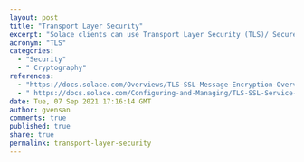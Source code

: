 ```yaml
---
layout: post
title: "Transport Layer Security"
excerpt: "Solace clients can use Transport Layer Security (TLS)/ Secure Sockets Layer (SSL)‑encrypted connections to an event broker. This allows an exchange of uncompressed Solace Message Format (SMF) data or Solace Element Management Protocol (SEMP) data with the event broker using TLS/SSL over single TCP connections instead of plain text over TCP."
acronym: "TLS"
categories:
  - "Security"
  - " Cryptography"
references:
  - "https://docs.solace.com/Overviews/TLS-SSL-Message-Encryption-Overview.htm"
  - " https://docs.solace.com/Configuring-and-Managing/TLS-SSL-Service-Connections.htm"
date: Tue, 07 Sep 2021 17:16:14 GMT
author: gvensan
comments: true
published: true
share: true
permalink: transport-layer-security
---
```


